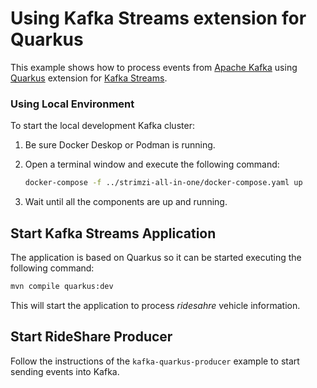 # Using Kafka Streams extension for Quarkus

This example shows how to process events from [Apache Kafka](https://kafka.apache.org/) using [Quarkus](https://quarkus.io/) extension for [Kafka Streams](https://kafka.apache.org/documentation/streams/).

### Using Local Environment

To start the local development Kafka cluster:

1. Be sure Docker Deskop or Podman is running.

2. Open a terminal window and execute the following command:
    ```sh
    docker-compose -f ../strimzi-all-in-one/docker-compose.yaml up
    ```

3. Wait until all the components are up and running.

## Start Kafka Streams Application

The application is based on Quarkus so it can be started executing the following command:

```sh
mvn compile quarkus:dev
```

This will start the application to process _ridesahre_ vehicle information.

## Start RideShare Producer

Follow the instructions of the `kafka-quarkus-producer` example to start sending events into Kafka.

